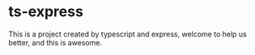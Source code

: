 # ts-express

This is a project created by typescript and express, welcome to help us better, and this is awesome.
